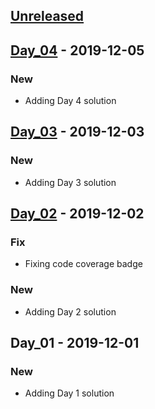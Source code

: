 <a name="unreleased"></a>
## [Unreleased]


<a name="Day_04"></a>
## [Day_04] - 2019-12-05
### New
- Adding Day 4 solution


<a name="Day_03"></a>
## [Day_03] - 2019-12-03
### New
- Adding Day 3 solution


<a name="Day_02"></a>
## [Day_02] - 2019-12-02
### Fix
- Fixing code coverage badge

### New
- Adding Day 2 solution


<a name="Day_01"></a>
## Day_01 - 2019-12-01
### New
- Adding Day 1 solution


[Unreleased]: https://gitlab.com/linden/advent_of_code-2018/compare/Day_04...HEAD
[Day_04]: https://gitlab.com/linden/advent_of_code-2018/compare/Day_03...Day_04
[Day_03]: https://gitlab.com/linden/advent_of_code-2018/compare/Day_02...Day_03
[Day_02]: https://gitlab.com/linden/advent_of_code-2018/compare/Day_01...Day_02
